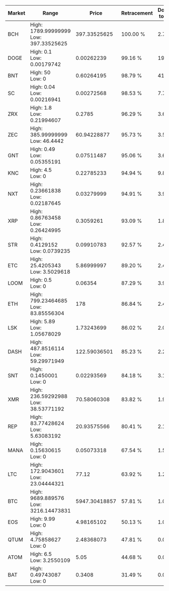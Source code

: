 | Market | Range | Price| Retracement | Doubles to 50% |
| --- | --- | --- | --- | --- |
| BCH | High: 1789.99999999<br />Low: 397.33525625 | 397.33525625 | 100.00 % | 2.75 |
| DOGE | High: 0.1<br />Low: 0.00179742 | 0.00262239 | 99.16 % | 19.41 |
| BNT | High: 50<br />Low: 0 | 0.60264195 | 98.79 % | 41.48 |
| SC | High: 0.04<br />Low: 0.00216941 | 0.00272568 | 98.53 % | 7.74 |
| ZRX | High: 1.8<br />Low: 0.21994607 | 0.2785 | 96.29 % | 3.63 |
| ZEC | High: 385.99999999<br />Low: 46.4442 | 60.94228877 | 95.73 % | 3.55 |
| GNT | High: 0.49<br />Low: 0.05355191 | 0.07511487 | 95.06 % | 3.62 |
| KNC | High: 4.5<br />Low: 0 | 0.22785233 | 94.94 % | 9.87 |
| NXT | High: 0.23661838<br />Low: 0.02187645 | 0.03279999 | 94.91 % | 3.94 |
| XRP | High: 0.86763458<br />Low: 0.26424995 | 0.3059261 | 93.09 % | 1.85 |
| STR | High: 0.4129152<br />Low: 0.0739235 | 0.09910783 | 92.57 % | 2.46 |
| ETC | High: 25.4205343<br />Low: 3.5029618 | 5.86999997 | 89.20 % | 2.46 |
| LOOM | High: 0.5<br />Low: 0 | 0.06354 | 87.29 % | 3.93 |
| ETH | High: 799.23464685<br />Low: 83.85556304 | 178 | 86.84 % | 2.48 |
| LSK | High: 5.89<br />Low: 1.05678029 | 1.73243699 | 86.02 % | 2.00 |
| DASH | High: 487.8516114<br />Low: 59.29971949 | 122.59036501 | 85.23 % | 2.23 |
| SNT | High: 0.1450001<br />Low: 0 | 0.02293569 | 84.18 % | 3.16 |
| XMR | High: 236.59292988<br />Low: 38.53771192 | 70.58060308 | 83.82 % | 1.95 |
| REP | High: 83.77428624<br />Low: 5.63083192 | 20.93575566 | 80.41 % | 2.14 |
| MANA | High: 0.15630615<br />Low: 0 | 0.05073318 | 67.54 % | 1.54 |
| LTC | High: 172.9043601<br />Low: 23.04444321 | 77.12 | 63.92 % | 1.27 |
| BTC | High: 9689.889576<br />Low: 3216.14473831 | 5947.30418857 | 57.81 % | 1.09 |
| EOS | High: 9.99<br />Low: 0 | 4.98165102 | 50.13 % | 1.00 |
| QTUM | High: 4.75858627<br />Low: 0 | 2.48368073 | 47.81 % | 0.00 |
| ATOM | High: 6.5<br />Low: 3.2550109 | 5.05 | 44.68 % | 0.00 |
| BAT | High: 0.49743087<br />Low: 0 | 0.3408 | 31.49 % | 0.00 |
